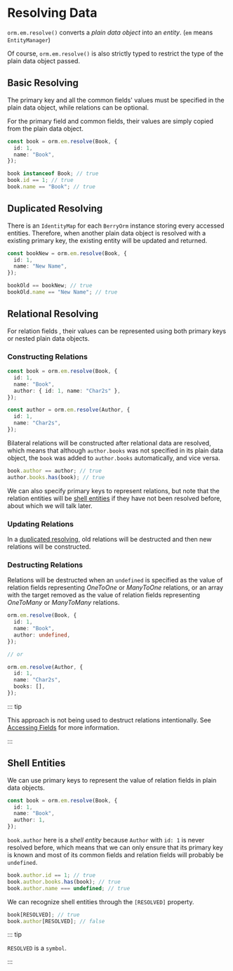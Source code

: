 # Resolving Data

`orm.em.resolve()` converts a _plain data object_ into an _entity_. (`em` means `EntityManager`)

Of course, `orm.em.resolve()` is also strictly typed to restrict the type of the plain data object passed.

## Basic Resolving

The primary key and all the common fields' values must be specified in the plain data object, while relations can be optional.

For the primary field and common fields, their values are simply copied from the plain data object.

```ts
const book = orm.em.resolve(Book, {
  id: 1,
  name: "Book",
});
```

```ts
book instanceof Book; // true
book.id == 1; // true
book.name == "Book"; // true
```

## Duplicated Resolving

There is an `IdentityMap` for each `BerryOrm` instance storing every accessed entities. Therefore, when another plain data object is resolved with a existing primary key, the existing entity will be updated and returned.

```ts
const bookNew = orm.em.resolve(Book, {
  id: 1,
  name: "New Name",
});
```

```ts
bookOld == bookNew; // true
bookOld.name == "New Name"; // true
```

## Relational Resolving

For relation fields , their values can be represented using both primary keys or nested plain data objects.

### Constructing Relations

```ts {4}
const book = orm.em.resolve(Book, {
  id: 1,
  name: "Book",
  author: { id: 1, name: "Char2s" },
});

const author = orm.em.resolve(Author, {
  id: 1,
  name: "Char2s",
});
```

Bilateral relations will be constructed after relational data are resolved, which means that although `author.books` was not specified in its plain data object, the `book` was added to `author.books` automatically, and vice versa.

```ts
book.author == author; // true
author.books.has(book); // true
```

We can also specify primary keys to represent relations, but note that the relation entities will be [shell entities](#shell-entities) if they have not been resolved before, about which we will talk later.

### Updating Relations

In a [duplicated resolving](#duplicated-resolving), old relations will be destructed and then new relations will be constructed.

### Destructing Relations

Relations will be destructed when an `undefined` is specified as the value of relation fields representing _OneToOne_ or _ManyToOne_ relations, or an array with the target removed as the value of relation fields representing _OneToMany_ or _ManyToMany_ relations.

```ts
orm.em.resolve(Book, {
  id: 1,
  name: "Book",
  author: undefined,
});

// or

orm.em.resolve(Author, {
  id: 1,
  name: "Char2s",
  books: [],
});
```

::: tip

This approach is not being used to destruct relations intentionally. See [Accessing Fields](./accessing-fields.html#relation-fields) for more information.

:::

## Shell Entities

We can use primary keys to represent the value of relation fields in plain data objects.

```ts
const book = orm.em.resolve(Book, {
  id: 1,
  name: "Book",
  author: 1,
});
```

`book.author` here is a _shell entity_ because `Author` with `id: 1` is never resolved before, which means that we can only ensure that its primary key is known and most of its common fields and relation fields will probably be `undefined`.

```ts
book.author.id == 1; // true
book.author.books.has(book); // true
book.author.name === undefined; // true
```

We can recognize shell entities through the `[RESOLVED]` property.

```ts
book[RESOLVED]; // true
book.author[RESOLVED]; // false
```

::: tip

`RESOLVED` is a `symbol`.

:::
